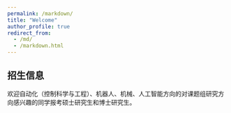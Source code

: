 ```yaml
---
permalink: /markdown/
title: "Welcome"
author_profile: true
redirect_from: 
  - /md/
  - /markdown.html
---
```


## 招生信息

欢迎自动化（控制科学与工程）、机器人、机械、人工智能方向的对课题组研究方向感兴趣的同学报考硕士研究生和博士研究生。<br>
<br>



